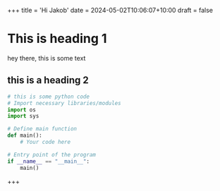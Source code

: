 +++
title = 'Hi Jakob'
date = 2024-05-02T10:06:07+10:00
draft = false

# This is heading 1
hey there, this is some text 

## this is a heading 2 

```python 
# this is some python code 
# Import necessary libraries/modules
import os
import sys

# Define main function
def main():
    # Your code here

# Entry point of the program
if __name__ == "__main__":
    main()
```
+++
